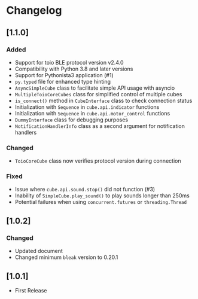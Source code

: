 # Changelog

## [1.1.0]

### Added

- Support for toio BLE protocol version v2.4.0
- Compatibility with Python 3.8 and later versions
- Support for Pythonista3 application (#1)
- `py.typed` file for enhanced type hinting
- `AsyncSimpleCube` class to facilitate simple API usage with asyncio
- `MultipleToioCoreCubes` class for simplified control of multiple cubes
- `is_connect()` method in `CubeInterface` class to check connection status
- Initialization with `Sequence` in `cube.api.indicator` functions
- Initialization with `Sequence` in `cube.api.motor_control` functions
- `DummyInterface` class for debugging purposes
- `NotificationHandlerInfo` class as a second argument for notification handlers

### Changed

- `ToioCoreCube` class now verifies protocol version during connection

### Fixed

- Issue where `cube.api.sound.stop()` did not function (#3)
- Inability of `SimpleCube.play_sound()` to play sounds longer than 250ms
- Potential failures when using `concurrent.futures` or `threading.Thread`

## [1.0.2]

### Changed

- Updated document
- Changed minimum `bleak` version to 0.20.1

## [1.0.1]

- First Release
